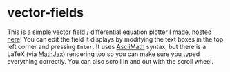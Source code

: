 # vector-fields

This is a simple vector field / differential equation plotter I made, [hosted here](julian-q.github.io/vector-fields)! You can edit the field it displays by modifying the text boxes in the top left corner and pressing `Enter`. It uses [AsciiMath](http://asciimath.org/) syntax, but there is a LaTeX (via [MathJax](https://www.mathjax.org/)) rendering too so you can make sure you typed everything correctly. You can also scroll in and out with the scroll wheel.
